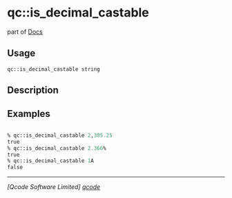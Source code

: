 qc::is_decimal_castable
=======================

part of [Docs](.)

Usage
-----
`qc::is_decimal_castable string`

Description
-----------


Examples
--------
```tcl

% qc::is_decimal_castable 2,305.25
true
% qc::is_decimal_castable 2.366%
true
% qc::is_decimal_castable 1A
false
```

----------------------------------
*[Qcode Software Limited] [qcode]*

[qcode]: http://www.qcode.co.uk "Qcode Software"